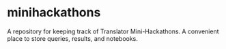 # minihackathons

A repository for keeping track of Translator Mini-Hackathons.  A convenient place to store queries, results, and notebooks.
